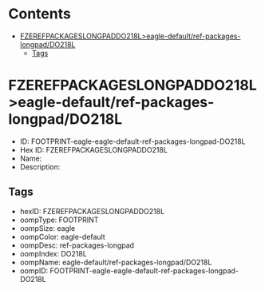 



Contents
========

* [FZEREFPACKAGESLONGPADDO218L>eagle-default/ref-packages-longpad/DO218L](#fzerefpackageslongpaddo218leagle-defaultref-packages-longpaddo218l)
	* [Tags](#tags)

# FZEREFPACKAGESLONGPADDO218L>eagle-default/ref-packages-longpad/DO218L

- ID: FOOTPRINT-eagle-eagle-default-ref-packages-longpad-DO218L
- Hex ID: FZEREFPACKAGESLONGPADDO218L
- Name: 
- Description: 

## Tags

- hexID: FZEREFPACKAGESLONGPADDO218L
- oompType: FOOTPRINT
- oompSize: eagle
- oompColor: eagle-default
- oompDesc: ref-packages-longpad
- oompIndex: DO218L
- oompName: eagle-default/ref-packages-longpad/DO218L
- oompID: FOOTPRINT-eagle-eagle-default-ref-packages-longpad-DO218L
